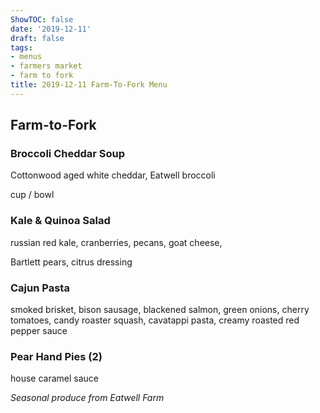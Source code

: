 ```yaml
---
ShowTOC: false
date: '2019-12-11'
draft: false
tags:
- menus
- farmers market
- farm to fork
title: 2019-12-11 Farm-To-Fork Menu
---
```


## Farm\-to\-Fork

### Broccoli Cheddar Soup

Cottonwood aged white cheddar, Eatwell broccoli

cup / bowl

### Kale & Quinoa Salad

russian red kale, cranberries, pecans, goat cheese,

Bartlett pears, citrus dressing

### Cajun Pasta

smoked brisket, bison sausage, blackened salmon,
green onions, cherry tomatoes, candy roaster squash,
cavatappi pasta, creamy roasted red pepper sauce

### Pear Hand Pies \(2\)

house caramel sauce


*Seasonal produce from Eatwell Farm*
